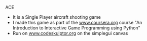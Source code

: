 ACE 

- It is a Single Player aircraft shooting game
- I made this game as part of the www.coursera.org course "An Introduction to Interactive Game Programming using Python"
- Run on www.codeskulptor.org on the simplegui canvas

